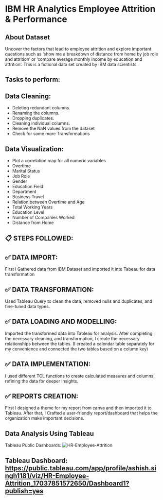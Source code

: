 # IBM HR Analytics Employee Attrition & Performance

## About Dataset
Uncover the factors that lead to employee attrition and explore important questions such as ‘show me a breakdown of distance from home by job role and attrition’ or ‘compare average monthly income by education and attrition’. This is a fictional data set created by IBM data scientists.
## Tasks to perform: 
## Data Cleaning:
- Deleting redundant columns.
- Renaming the columns.
- Dropping duplicates.
- Cleaning individual columns.
- Remove the NaN values from the dataset
- Check for some more Transformations

## Data Visualization:
- Plot a correlation map for all numeric variables
- Overtime
- Marital Status
- Job Role
- Gender
- Education Field
- Department
- Business Travel
- Relation between Overtime and Age
- Total Working Years
- Education Level
- Number of Companies Worked
- Distance from Home


## 📋 STEPS FOLLOWED:

## ✅ DATA IMPORT:
First I Gathered data from IBM Dataset and imported it into Tabeau for data transformation

## ✅ DATA TRANSFORMATION:
Used Tableau Query to clean the data, removed nulls and duplicates, and fine-tuned data types.

## ✅ DATA LOADING AND MODELLING:
Imported the transformed data into Tableau for analysis. After completing the necessary cleaning, and transformation, I create the necessary relationships between the tables. (I created a calendar table separately for my convenience and connected the two tables based on a column key)

## ✅ DATA IMPLEMENTATION:
I used different TCL functions to create calculated measures and columns, refining the data for deeper insights.

## ✅ REPORTS CREATION:
First I designed a theme for my report from canva and then imported it to Tableau. After that, I Crafted a user-friendly report/dashboard that helps the organization make important decisions.

## Data Analysis Using Tableau
  Tableau Public Dashboards:
  ![HR-Employee-Attrition](https://github.com/rogASHISH/HR-Employee-Attrition-/assets/151386180/06fcaee5-58e5-43b3-a216-361a1b482d31)

## Tableau Dashboard: https://public.tableau.com/app/profile/ashish.singh1181/viz/HR-Employee-Attrition_17037851572650/Dashboard1?publish=yes


